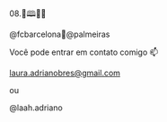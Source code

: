 08.🌙🕮🌊🤍

@fcbarcelona💓@palmeiras

Você pode entrar em contato comigo 📫

laura.adrianobres@gmail.com

ou

@laah.adriano
